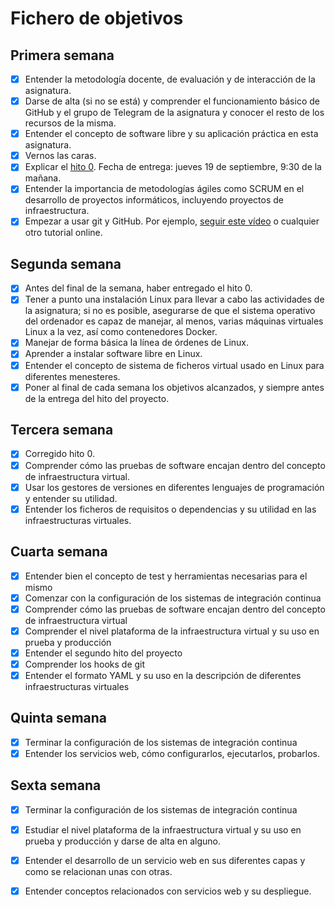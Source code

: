# Fichero de objetivos

## Primera semana

- [x] Entender la metodología docente, de evaluación y de interacción de la asignatura.
- [x] Darse de alta (si no se está) y comprender el funcionamiento básico de GitHub y el
   grupo de Telegram de la asignatura y conocer el resto de los recursos de la misma.
- [x] Entender el concepto de software libre y su aplicación práctica en esta asignatura.
- [x] Vernos las caras.
- [x] Explicar el
   [hito 0](http://jj.github.io/IV/documentos/proyecto/0.Repositorio). Fecha
   de entrega: jueves 19 de septiembre, 9:30 de la mañana.
- [x] Entender la importancia de metodologías ágiles como SCRUM en el
   desarrollo de proyectos informáticos, incluyendo proyectos de
   infraestructura.
- [x] Empezar a usar git y GitHub. Por ejemplo,
  [seguir este vídeo](https://www.youtube.com/watch?v=gmXyJI01qa8) o
   cualquier otro tutorial online.

## Segunda semana

- [x] Antes del final de la semana, haber entregado el hito 0.
- [x] Tener a punto una instalación Linux para llevar a cabo las actividades de la asignatura; si no es posible, asegurarse de que el sistema operativo del ordenador es capaz de manejar, al menos, varias máquinas virtuales Linux a la vez, así como contenedores Docker.
- [x] Manejar de forma básica la línea de órdenes de Linux.
- [x] Aprender a instalar software libre en Linux.
- [x] Entender el concepto de sistema de ficheros virtual usado en Linux para diferentes menesteres.
- [x] Poner al final de cada semana los objetivos alcanzados, y siempre antes de la entrega del hito del proyecto.

## Tercera semana

- [x] Corregido hito 0.
- [x] Comprender cómo las pruebas de software encajan dentro del concepto de infraestructura virtual.
- [x] Usar los gestores de versiones en diferentes lenguajes de programación y entender su utilidad.
- [x] Entender los ficheros de requisitos o dependencias y su utilidad en las infraestructuras virtuales.

## Cuarta semana

- [x] Entender bien el concepto de test y herramientas necesarias para el mismo
- [x] Comenzar con la configuración de los sistemas de integración continua
- [x] Comprender cómo las pruebas de software encajan dentro del concepto de infraestructura virtual
- [x] Comprender el nivel plataforma de la infraestructura virtual y su uso en prueba y producción
- [x] Entender el segundo hito del proyecto
- [x] Comprender los hooks de git
- [x] Entender el formato YAML y su uso en la descripción de diferentes infraestructuras virtuales

## Quinta semana

- [x] Terminar la configuración de los sistemas de integración continua
- [x] Entender los servicios web, cómo configurarlos, ejecutarlos, probarlos.

## Sexta semana

- [x] Terminar la configuración de los sistemas de integración continua
- [x] Estudiar el nivel plataforma de la infraestructura virtual y su uso en prueba y producción y darse de alta en alguno.
- [x] Entender el desarrollo de un servicio web en sus diferentes capas y como se relacionan unas con otras.
- [x] Entender conceptos relacionados con servicios web y su despliegue.

